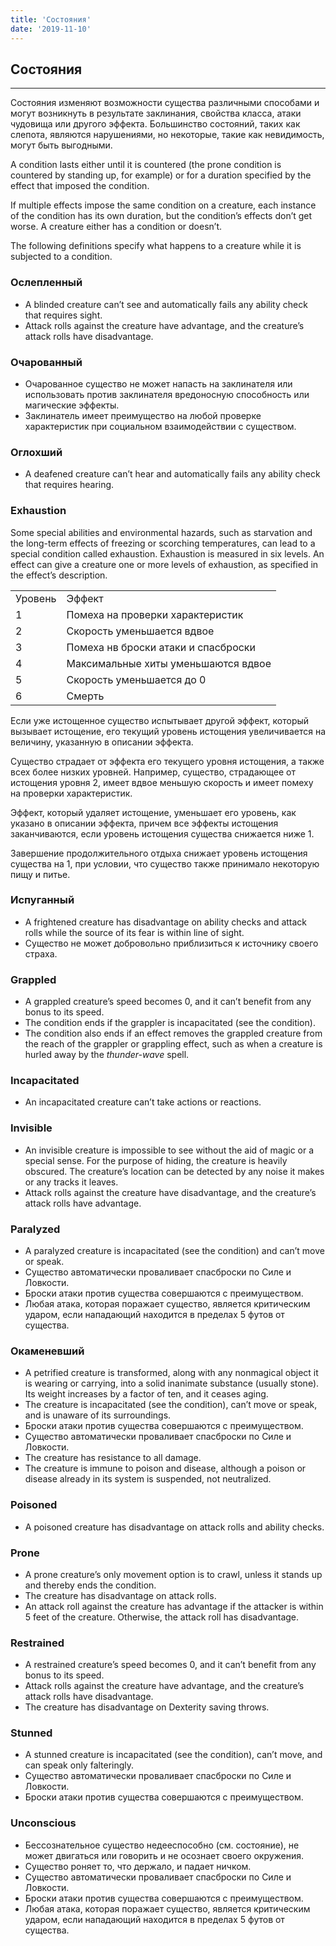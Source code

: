 ```yaml
---
title: 'Состояния'
date: '2019-11-10'
---
```


## Состояния

---

Состояния изменяют возможности существа различными способами и могут возникнуть в результате заклинания, свойства класса, атаки чудовища или другого эффекта. Большинство состояний, таких как слепота, являются нарушениями, но некоторые, такие как невидимость, могут быть выгодными.

A condition lasts either until it is countered (the prone condition is countered by standing up, for example) or for a duration specified by the effect that imposed the condition.

If multiple effects impose the same condition on a creature, each instance of the condition has its own duration, but the condition’s effects don’t get worse. A creature either has a condition or doesn’t.

The following definitions specify what happens to a creature while it is subjected to a condition.

### Ослепленный

- A blinded creature can’t see and automatically fails any ability check that requires sight.
- Attack rolls against the creature have advantage, and the creature’s attack rolls have disadvantage.

### Очарованный

- Очарованное существо не может напасть на заклинателя или использовать против заклинателя вредоносную способность или магические эффекты.
- Заклинатель имеет преимущество на любой проверке характеристик при социальном взаимодействии с существом.

### Оглохший

- A deafened creature can’t hear and automatically fails any ability check that requires hearing.

### Exhaustion

Some special abilities and environmental hazards, such as starvation and the long-term effects of freezing or scorching temperatures, can lead to a special condition called exhaustion. Exhaustion is measured in six levels. An effect can give a creature one or more levels of exhaustion, as specified in the effect’s description.

<table><tbody><tr><td>Уровень</td><td>Эффект</td></tr><tr><td>1</td><td>Помеха на проверки характеристик</td></tr><tr><td>2</td><td>Скорость уменьшается вдвое</td></tr><tr><td>3</td><td>Помеха нв броски атаки и спасброски</td></tr><tr><td>4</td><td>Максимальные хиты уменьшаются вдвое</td></tr><tr><td>5</td><td>Скорость уменьшается до 0</td></tr><tr><td>6</td><td>Смерть</td></tr></tbody></table>

Если уже истощенное существо испытывает другой эффект, который вызывает истощение, его текущий уровень истощения увеличивается на величину, указанную в описании эффекта.

Существо страдает от эффекта его текущего уровня истощения, а также всех более низких уровней. Например, существо, страдающее от истощения уровня 2, имеет вдвое меньшую скорость и имеет помеху на проверки характеристик.

Эффект, который удаляет истощение, уменьшает его уровень, как указано в описании эффекта, причем все эффекты истощения заканчиваются, если уровень истощения существа снижается ниже 1.

Завершение продолжительного отдыха снижает уровень истощения существа на 1, при условии, что существо также принимало некоторую пищу и питье.

### Испуганный

- A frightened creature has disadvantage on ability checks and attack rolls while the source of its fear is within line of sight.
- Существо не может добровольно приблизиться к источнику своего страха.

### Grappled

- A grappled creature’s speed becomes 0, and it can’t benefit from any bonus to its speed.
- The condition ends if the grappler is incapacitated (see the condition).
- The condition also ends if an effect removes the grappled creature from the reach of the grappler or grappling effect, such as when a creature is hurled away by the _thunder-wave_ spell.

### Incapacitated

- An incapacitated creature can’t take actions or reactions.

### Invisible

- An invisible creature is impossible to see without the aid of magic or a special sense. For the purpose of hiding, the creature is heavily obscured. The creature’s location can be detected by any noise it makes or any tracks it leaves.
- Attack rolls against the creature have disadvantage, and the creature’s attack rolls have advantage.

### Paralyzed

- A paralyzed creature is incapacitated (see the condition) and can’t move or speak.
- Существо автоматически проваливает спасброски по Силе и Ловкости.
- Броски атаки против существа совершаются с преимуществом.
- Любая атака, которая поражает существо, является критическим ударом, если нападающий находится в пределах 5 футов от существа.

### Окаменевший

- A petrified creature is transformed, along with any nonmagical object it is wearing or carrying, into a solid inanimate substance (usually stone). Its weight increases by a factor of ten, and it ceases aging.
- The creature is incapacitated (see the condition), can’t move or speak, and is unaware of its surroundings.
- Броски атаки против существа совершаются с преимуществом.
- Существо автоматически проваливает спасброски по Силе и Ловкости.
- The creature has resistance to all damage.
- The creature is immune to poison and disease, although a poison or disease already in its system is suspended, not neutralized.

### Poisoned

- A poisoned creature has disadvantage on attack rolls and ability checks.

### Prone

- A prone creature’s only movement option is to crawl, unless it stands up and thereby ends the condition.
- The creature has disadvantage on attack rolls.
- An attack roll against the creature has advantage if the attacker is within 5 feet of the creature. Otherwise, the attack roll has disadvantage.

### Restrained

- A restrained creature’s speed becomes 0, and it can’t benefit from any bonus to its speed.
- Attack rolls against the creature have advantage, and the creature’s attack rolls have disadvantage.
- The creature has disadvantage on Dexterity saving throws.

### Stunned

- A stunned creature is incapacitated (see the condition), can’t move, and can speak only falteringly.
- Существо автоматически проваливает спасброски по Силе и Ловкости.
- Броски атаки против существа совершаются с преимуществом.

### Unconscious

- Бессознательное существо недееспособно (см. состояние), не может двигаться или говорить и не осознает своего окружения.
- Существо роняет то, что держало, и падает ничком.
- Существо автоматически проваливает спасброски по Силе и Ловкости.
- Броски атаки против существа совершаются с преимуществом.
- Любая атака, которая поражает существо, является критическим ударом, если нападающий находится в пределах 5 футов от существа.
